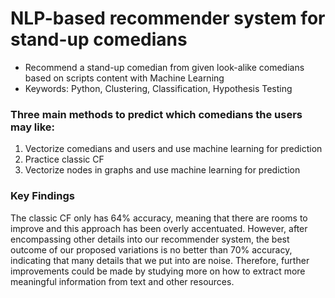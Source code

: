 # NLP-based recommender system for stand-up comedians
<div id="header" align="left">
  <ul>
      <li>Recommend a stand-up comedian from given look-alike comedians based on scripts content with Machine Learning</li>
      <li>Keywords: Python, Clustering, Classification, Hypothesis Testing</li>
  </ul>
</div>


### Three main methods to predict which comedians the users may like:
1. Vectorize comedians and users and use machine learning for prediction
2. Practice classic CF
3. Vectorize nodes in graphs and use machine learning for prediction


### Key Findings
The classic CF only has 64% accuracy, meaning that there are rooms to improve and this approach has been overly accentuated. However, after encompassing other details into our recommender system, the best outcome of our proposed variations is no better than 70% accuracy, indicating that many details that we put into are noise. Therefore, further improvements could be made by studying more on how to extract more meaningful information from text and other resources.
